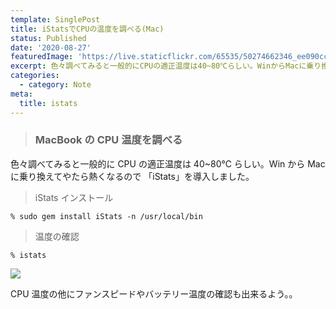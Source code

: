 ```yaml
---
template: SinglePost
title: iStatsでCPUの温度を調べる(Mac)
status: Published
date: '2020-08-27'
featuredImage: 'https://live.staticflickr.com/65535/50274662346_ee090cc3c8_w.jpg'
excerpt: 色々調べてみると一般的にCPUの適正温度は40~80℃らしい。WinからMacに乗り換えてやたら熱くなるので 「iStats」を導入しました。
categories:
  - category: Note
meta:
  title: istats
---
```


> ### MacBook の CPU 温度を調べる

色々調べてみると一般的に CPU の適正温度は 40~80℃ らしい。Win から Mac に乗り換えてやたら熱くなるので 「iStats」を導入しました。

> iStats インストール

`% sudo gem install iStats -n /usr/local/bin`

> 温度の確認

`% istats`

![](https://ucarecdn.com/588c5545-fd9f-41d0-9a05-17b4e0e9a4bf/)

CPU 温度の他にファンスピードやバッテリー温度の確認も出来るよう。。
